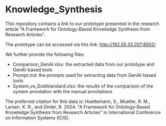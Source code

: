 # Knowledge_Synthesis



This repository contains a link to our prototype presented in the research article "A Framework for Ontology-Based Knowledge Synthesis from Research Articles".

The prototype can be accessed via this link: http://162.55.33.207:8502/

We further provide the following files: 
- Comparison_GenAI.xlsx: the extracted data from our prototype and GenAI-based tools
- Prompt.md: the prompts used for extracting data from GenAI-based tools
- System_vs_Goldstandard.xlsx: the results of the comparison of the system annotation with the manual annotations

The preferred citation for this data is: Huettemann, S., Mueller, R. M., Larsen, K. R., and Dinter, B. 2024. "A Framework for Ontology-Based Knowledge Synthesis from Research Articles" in International Conference on Information Systems (ICIS).

